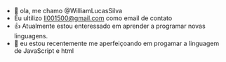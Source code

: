 - 👋 ola, me chamo @WilliamLucasSilva
- Eu ultilizo ll001500@gmail.com como email de contato
- 👍 Atualmente estou enteressado em aprender a programar novas linguagens.
- 🌱 eu estou recentemente me aperfeiçoando em progamar a linguagem de JavaScript e html 

<!---
WilliamLucasSilva/WilliamLucasSilva is a ✨ special ✨ repository because its `README.md` (this file) appears on your GitHub profile.
You can click the Preview link to take a look at your changes.
--->
